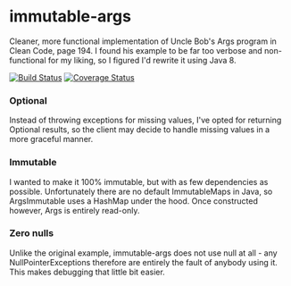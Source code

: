 # immutable-args
Cleaner, more functional implementation of Uncle Bob's Args program in Clean Code, page 194.
I found his example to be far too verbose and non-functional for my liking, so I figured I'd rewrite it using Java 8.

[![Build Status](https://travis-ci.org/Winwardo/immutable-args.svg)](https://travis-ci.org/Winwardo/immutable-args)
[![Coverage Status](https://coveralls.io/repos/Winwardo/immutable-args/badge.svg?branch=master&service=github)](https://coveralls.io/github/Winwardo/immutable-args?branch=master)

### Optional
Instead of throwing exceptions for missing values, I've opted for returning Optional<T> results, so the client may decide to handle missing values in a more graceful manner.  

### Immutable
I wanted to make it 100% immutable, but with as few dependencies as possible. Unfortunately there are no default ImmutableMaps in Java, so ArgsImmutable uses a HashMap under the hood. Once constructed however, Args is entirely read-only.

### Zero nulls
Unlike the original example, immutable-args does not use null at all - any NullPointerExceptions therefore are entirely the fault of anybody using it. This makes debugging that little bit easier.  
